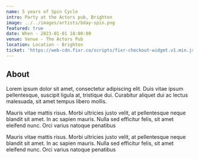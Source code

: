 ```yaml
---
name: 5 years of Spin Cycle
intro: Party at the Actors pub, Brighton
image: ../../images/artists/bday-spin.png
featured: true
date: When - 2023-01-01 18:00:00
venue: Venue - The Actors Pub
location: Location - Brighton
ticket: 'https://web-cdn.fixr.co/scripts/fixr-checkout-widget.v1.min.js'
---
```


## About

Lorem ipsum dolor sit amet, consectetur adipiscing elit. Duis vitae ipsum pellentesque, suscipit
ligula at, tristique dui. Curabitur aliquet dui ac lectus malesuada, sit amet tempus libero mollis.

Mauris vitae mattis risus. Morbi ultricies justo velit, at pellentesque neque blandit sit amet. In
ac sapien mauris. Nulla sed efficitur felis, sit amet eleifend nunc. Orci varius natoque penatibus

Mauris vitae mattis risus. Morbi ultricies justo velit, at pellentesque neque blandit sit amet. In
ac sapien mauris. Nulla sed efficitur felis, sit amet eleifend nunc. Orci varius natoque penatibus
